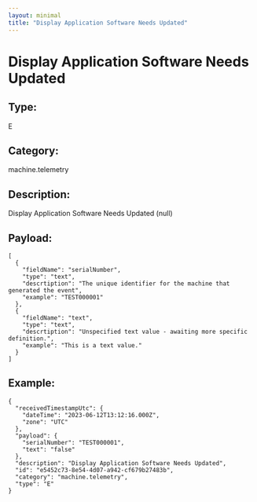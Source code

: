 ```yaml
---
layout: minimal
title: "Display Application Software Needs Updated"
---
```


# Display Application Software Needs Updated

## Type:

E

## Category:

machine.telemetry

## Description: 

Display Application Software Needs Updated (null)

## Payload:

```
[
  {
    "fieldName": "serialNumber",
    "type": "text",
    "descrtiption": "The unique identifier for the machine that generated the event",
    "example": "TEST000001"
  },
  {
    "fieldName": "text",
    "type": "text",
    "descrtiption": "Unspecified text value - awaiting more specific definition.",
    "example": "This is a text value."
  }
]
```

## Example:

```
{
  "receivedTimestampUtc": {
    "dateTime": "2023-06-12T13:12:16.000Z",
    "zone": "UTC"
  },
  "payload": {
    "serialNumber": "TEST000001",
    "text": "false"
  },
  "description": "Display Application Software Needs Updated",
  "id": "e5452c73-8e54-4d07-a942-cf679b27483b",
  "category": "machine.telemetry",
  "type": "E"
}
```
